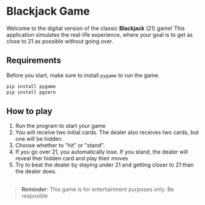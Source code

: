 # Blackjack Game

Welcome to the digital version of the classic **Blackjack** (21) game! This application simulates the real-life experience, where your goal is to get as close to 21 as possible without going over.

## Requirements

Before you start, make sure to install `pygame` to run the game.

```bash
pip install pygame
pip install pgzero
```

## How to play
1. Run the program to start your game
2. You will receive two initial cards. The dealer also receives two cards, but one will be hidden.
3. Choose whether to "hit" or "stand".
4. If you go over 21, you automatically lose. If you stand, the dealer will reveal ther hidden card and play their moves
5. Try to beat the dealer by staying under 21 and getting closer to 21 than the dealer does.

##
> **Reminder**: This game is for entertainment purposes only. Be resposible

